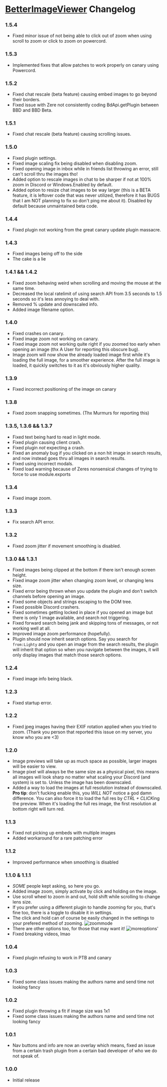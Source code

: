 # [BetterImageViewer](https://1lighty.github.io/BetterDiscordStuff/?plugin=BetterImageViewer "BetterImageViewer") Changelog

### 1.5.4
- Fixed minor issue of not being able to click out of zoom when using scroll to zoom or click to zoom on powercord.

### 1.5.3
- Implemented fixes that allow patches to work properly on canary using Powercord.

### 1.5.2
- Fixed chat rescale (beta feature) causing embed images to go beyond their borders.
- Fixed issue with Zere not consistently coding BdApi.getPlugin between BBD and BBD Beta.

### 1.5.1
- Fixed chat rescale (beta feature) causing scrolling issues.

### 1.5.0
- Fixed plugin settings.
- Fixed image scaling fix being disabled when disabling zoom.
- Fixed opening image in inbox while in friends list throwing an error, still can't scroll thru the images tho!
- Added option to rescale images in chat to be sharper if not at 100% zoom in Discord or Windows.Enabled by default.
- Added option to resize chat images to be way larger (this is a BETA feature, it is leftover code that was never utilized, therefore it has BUGS that I am NOT planning to fix so don't ping me about it).
Disabled by default because unmaintained beta code.

### 1.4.4
- Fixed plugin not working from the great canary update plugin massacre.

### 1.4.3
- Fixed images being off to the side
- The cake is a lie

### 1.4.1 && 1.4.2
- Fixed zoom behaving weird when scrolling and moving the mouse at the same time.
- Decreased the local ratelimit of using search API from 3.5 seconds to 1.5 seconds so it's less annoying to deal with.
- Removed % update and downscaled info.
- Added image filename option.

### 1.4.0
- Fixed crashes on canary.
- Fixed image zoom not working on canary.
- Fixed image zoom not working quite right if you zoomed too early when opening an image (thx A User for reporting this obscure bug).
- Image zoom will now show the already loaded image first while it's loading the full image, for a smoother experience. After the full image is loaded, it quickly switches to it as it's obviously higher quality.

### 1.3.9
- Fixed incorrect positioning of the image on canary

### 1.3.8
- Fixed zoom snapping sometimes. (Thx Murmurs for reporting this)

### 1.3.5, 1.3.6 && 1.3.7
- Fixed text being hard to read in light mode.
- Fixed plugin causing client crash.
- Fixed plugin *not* expecting a crash.
- Fixed an anomaly bug if you clicked on a non hit image in search results, and now instead goes thru all images in search results.
- Fixed using incorrect modals.
- Fixed load warning because of Zeres nonsensical changes of trying to force to use module.exports

### 1.3.4
- Fixed image zoom.

### 1.3.3
- Fix search API error.

### 1.3.2
- Fixed zoom jitter if movement smoothing is disabled.

### 1.3.0 && 1.3.1
- Fixed images being clipped at the bottom if there isn't enough screen height.
- Fixed image zoom jitter when changing zoom level, or changing lens size.
- Fixed error being thrown when you update the plugin and don't switch channels before opening an image.
- Fixed some objects and strings escaping to the DOM tree.
- Fixed possible Discord crashers.
- Fixed sometimes getting locked in place if you opened an image but there is only 1 image available, and search not triggering.
- Fixed forward search being jank and skipping tons of messages, or not working well at all.
- Improved image zoom performance (hopefully).
- Plugin should now inherit search options. Say you search for `from:Lighty` and you open an image from the search results, the plugin will inherit that option so when you navigate between the images, it will only display images that match those search options.

### 1.2.4
- Fixed image info being black.

### 1.2.3
- Fixed startup error.

### 1.2.2
- Fixed jpeg images having their EXIF rotation applied when you tried to zoom. (Thank you person that reported this issue on my server, you know who you are <3)

### 1.2.0
- Image previews will take up as much space as possible, larger images will be easier to view.
- Image pixel will always be the same size as a physical pixel, this means all images will look sharp no matter what scaling your Discord (and system) is set to. Unless the image has been downscaled.
- Added a way to load the images at full resolution instead of downscaled.
**Pro tip**: don't fucking enable this, you *WILL NOT* notice a god damn difference. You can also force it to load the full res by *CTRL + CLICK*ing the preview. When it's loading the full res image, the first resolution at bottom right will turn red.

### 1.1.3
- Fixed not picking up embeds with multiple images
- Added workaround for a rare patching error

### 1.1.2
- Improved performance when smoothing is disabled

### 1.1.0 & 1.1.1
- *SOME* people kept asking, so here you go.
- Added image zoom, simply activate by click and holding on the image.
- Use scroll wheel to zoom in and out, hold shift while scrolling to change lens size.
- If you prefer using a different plugin to handle zooming for you, that's fine too, there is a toggle to disable it in settings.
- The click and hold can of course be easily changed in the settings to your prefered method of zooming.
![zoommode](https://i.imgur.com/A8HjQb9.png)
- There are other options too, for those that may want it!
![moreoptions](https://i.imgur.com/JGNe7Re.png)'
- Fixed breaking videos, lmao
### 1.0.4
- Fixed plugin refusing to work in PTB and canary

### 1.0.3
- Fixed some class issues making the authors name and send time not looking fancy

### 1.0.2
- Fixed plugin throwing a fit if image size was 1x1
- Fixed some class issues making the authors name and send time not looking fancy

### 1.0.1
- Nav buttons and info are now an overlay which means, fixed an issue from a certain trash plugin from a certain bad developer of who we do not speak of.

### 1.0.0
- Initial release
